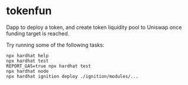 # tokenfun
Dapp to deploy a token, and create token liquidity pool to Uniswap once funding target is reached.

Try running some of the following tasks:

```shell
npx hardhat help
npx hardhat test
REPORT_GAS=true npx hardhat test
npx hardhat node
npx hardhat ignition deploy ./ignition/modules/...
```
